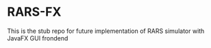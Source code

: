 # RARS-FX

This is the stub repo for future implementation of RARS simulator with JavaFX GUI frondend
